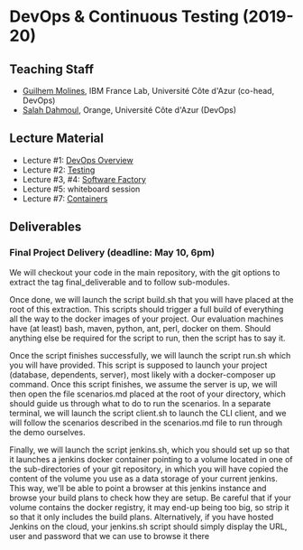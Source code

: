 # DevOps & Continuous Testing (2019-20)

## Teaching Staff

  * [Guilhem Molines](guilhem.molines@univ-cotedazur.fr), IBM France Lab, Université Côte d'Azur (co-head, DevOps)
  * [Salah Dahmoul](Salah.DAHMOUL@univ-cotedazur.fr), Orange, Université Côte d'Azur (DevOps)


## Lecture Material

  - Lecture #1: [DevOps Overview](https://github.com/collet/isa-devops/blob/master/DevOps/week1_overview_devops_v0.1.pdf)
  - Lecture #2: [Testing](https://github.com/collet/isa-devops/blob/master/DevOps/week2_testing_v0.3.pdf)
  - Lecture #3, #4: [Software Factory](https://github.com/collet/isa-devops/blob/master/DevOps/week3_software_factory_v0.5.pdf)
  - Lecture #5: whiteboard session
  - Lecture #7: [Containers](https://github.com/collet/isa-devops/blob/master/DevOps/week7_containers_v0.5.pdf)

## Deliverables

### Final Project Delivery (deadline: May 10, 6pm)

 We will checkout your code in the main repository, with the git options to extract the tag final_deliverable and to follow sub-modules.
 
Once done, we will launch the script build.sh that you will have placed at the root of this extraction. This scripts should trigger a full build of everything all the way to the docker images of your project. Our evaluation machines have (at least) bash, maven, python, ant, perl, docker on them. Should anything else be required for the script to run, then the script has to say it.

Once the script finishes successfully, we will launch the script run.sh which you will have provided. This script is supposed to launch your project (database, dependents, server), most likely with a docker-composer up command.
Once this script finishes, we assume the server is up, we will then open the file scenarios.md placed at the root of your directory, which should guide us through what to do to run the scenarios. In a separate terminal, we will launch the script client.sh to launch the CLI client, and we will follow the scenarios described in the scenarios.md file to run through the demo ourselves.

Finally, we will launch the script jenkins.sh, which you should set up so that it launches a jenkins docker container pointing to a volume located in one of the sub-directories of your git repository, in which you will have copied the content of the volume you use as a data storage of your current jenkins. This way, we'll be able to point a browser at this jenkins instance and browse your build plans to check how they are setup. Be careful that if your volume contains the docker registry, it may end-up being too big, so strip it so that it only includes the build plans. Alternatively, if you have hosted Jenkins on the cloud, your jenkins.sh script should simply display the URL, user and password that we can use to browse it there
